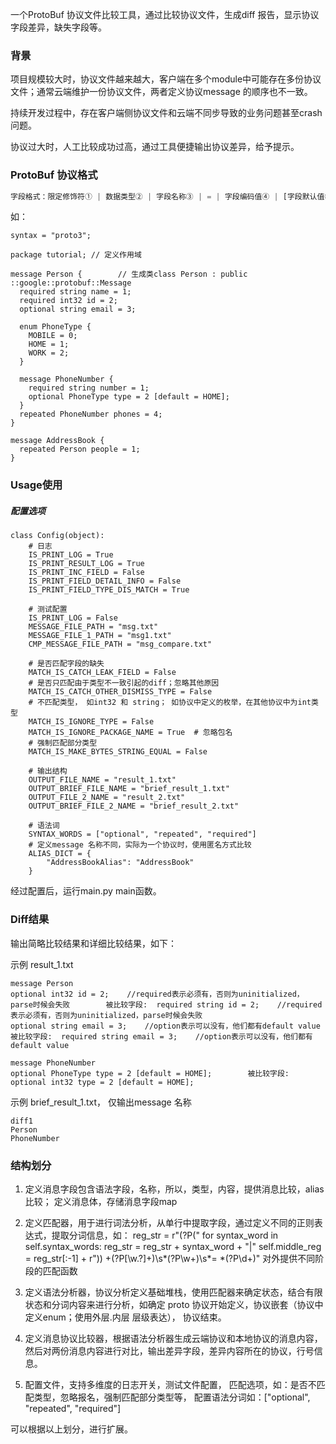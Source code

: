 一个ProtoBuf 协议文件比较工具，通过比较协议文件，生成diff 报告，显示协议字段差异，缺失字段等。

### 背景

项目规模较大时，协议文件越来越大，客户端在多个module中可能存在多份协议文件；通常云端维护一份协议文件，两者定义协议message 的顺序也不一致。

持续开发过程中，存在客户端侧协议文件和云端不同步导致的业务问题甚至crash 问题。 

协议过大时，人工比较成功过高，通过工具便捷输出协议差异，给予提示。

### ProtoBuf 协议格式

```javascript
字段格式：限定修饰符① | 数据类型② | 字段名称③ | = | 字段编码值④ | [字段默认值⑤]
```

如：

```none
syntax = "proto3";

package tutorial; // 定义作用域

message Person {        // 生成类class Person : public ::google::protobuf::Message 
  required string name = 1;
  required int32 id = 2;
  optional string email = 3;

  enum PhoneType { 
    MOBILE = 0;
    HOME = 1;
    WORK = 2;
  }

  message PhoneNumber { 
    required string number = 1;
    optional PhoneType type = 2 [default = HOME];
  }
  repeated PhoneNumber phones = 4;
}

message AddressBook {
  repeated Person people = 1;
}
```

### Usage使用

##### 配置选项

```
class Config(object):
    # 日志
    IS_PRINT_LOG = True
    IS_PRINT_RESULT_LOG = True
    IS_PRINT_INC_FIELD = False
    IS_PRINT_FIELD_DETAIL_INFO = False
    IS_PRINT_FIELD_TYPE_DIS_MATCH = True

    # 测试配置
    IS_PRINT_LOG = False
    MESSAGE_FILE_PATH = "msg.txt"
    MESSAGE_FILE_1_PATH = "msg1.txt"
    CMP_MESSAGE_FILE_PATH = "msg_compare.txt"

    # 是否匹配字段的缺失
    MATCH_IS_CATCH_LEAK_FIELD = False
    # 是否只匹配由于类型不一致引起的diff；忽略其他原因
    MATCH_IS_CATCH_OTHER_DISMISS_TYPE = False
    # 不匹配类型， 如int32 和 string； 如协议中定义的枚举，在其他协议中为int类型
    MATCH_IS_IGNORE_TYPE = False
    MATCH_IS_IGNORE_PACKAGE_NAME = True  # 忽略包名
    # 强制匹配部分类型
    MATCH_IS_MAKE_BYTES_STRING_EQUAL = False

    # 输出结构
    OUTPUT_FILE_NAME = "result_1.txt"
    OUTPUT_BRIEF_FILE_NAME = "brief_result_1.txt"
    OUTPUT_FILE_2_NAME = "result_2.txt"
    OUTPUT_BRIEF_FILE_2_NAME = "brief_result_2.txt"

    # 语法词
    SYNTAX_WORDS = ["optional", "repeated", "required"]
    # 定义message 名称不同，实际为一个协议时，使用匿名方式比较
    ALIAS_DICT = {
        "AddressBookAlias": "AddressBook"
    }
```

经过配置后，运行main.py   main函数。

### Diff结果

输出简略比较结果和详细比较结果，如下：

示例 result_1.txt

```
message Person
optional int32 id = 2;    //required表示必须有，否则为uninitialized，parse时候会失败        被比较字段:  required string id = 2;    //required表示必须有，否则为uninitialized，parse时候会失败
optional string email = 3;    //option表示可以没有，他们都有default value        被比较字段:  required string email = 3;    //option表示可以没有，他们都有default value
  
message PhoneNumber
optional PhoneType type = 2 [default = HOME];        被比较字段:    optional int32 type = 2 [default = HOME];
```

示例 brief_result_1.txt， 仅输出message 名称

```
diff1
Person
PhoneNumber
```

### 结构划分

1. 定义消息字段包含语法字段，名称，所以，类型，内容，提供消息比较，alias比较； 定义消息体，存储消息字段map
2. 定义匹配器，用于进行词法分析，从单行中提取字段，通过定义不同的正则表达式，提取分词信息，如：
reg_str = r"(?P<syntax>("
for syntax_word in self.syntax_words:
reg_str = reg_str + syntax_word + "|"
self.middle_reg = reg_str[:-1] + r")) +(?P<type>[\w.?]+)\s*(?P<name>\w+)\s*= *(?P<index>\d+)"
对外提供不同阶段的匹配函数

3. 定义语法分析器，协议分析定义基础堆栈，使用匹配器来确定状态，结合有限状态和分词内容来进行分析，如确定 proto 协议开始定义，协议嵌套（协议中定义enum；使用外层.内层 层级表达）， 协议结束。
4. 定义消息协议比较器，根据语法分析器生成云端协议和本地协议的消息内容，然后对两份消息内容进行对比，输出差异字段，差异内容所在的协议，行号信息。
5. 配置文件，支持多维度的日志开关，测试文件配置， 匹配选项，如：是否不匹配类型，忽略报名，强制匹配部分类型等， 配置语法分词如：["optional", "repeated", "required"]



可以根据以上划分，进行扩展。